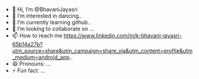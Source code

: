 - 👋 Hi, I’m @BhavaniJayasri
- 👀 I’m interested in dancing..
- 🌱 I’m currently learning github..
- 💞️ I’m looking to collaborate on ...
- 📫 How to reach me https://www.linkedin.com/in/k-bhavani-jayasri-65b14a27b?utm_source=share&utm_campaign=share_via&utm_content=profile&utm_medium=android_app..
- 😄 Pronouns: ...
- ⚡ Fun fact: ...

<!---
BhavaniJayasri/BhavaniJayasri is a ✨ special ✨ repository because its `README.md` (this file) appears on your GitHub profile.
You can click the Preview link to take a look at your changes.
--->
